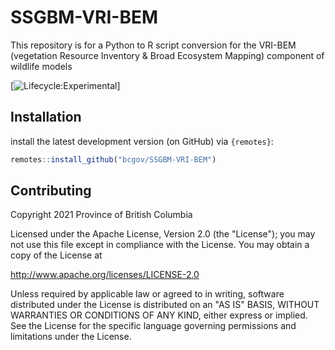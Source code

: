 # SSGBM-VRI-BEM
This repository is for a Python to R script conversion for the VRI-BEM (vegetation Resource Inventory &amp; Broad Ecosystem Mapping) component of wildlife models

[![Lifecycle:Experimental](https://img.shields.io/badge/Lifecycle-Experimental-339999)]

## Installation

install the latest development version (on GitHub) via `{remotes}`:

``` r
remotes::install_github("bcgov/SSGBM-VRI-BEM")
```

## Contributing

Copyright 2021 Province of British Columbia

Licensed under the Apache License, Version 2.0 (the "License"); you may not use this file except in compliance with the License. You may obtain a copy of the License at

http://www.apache.org/licenses/LICENSE-2.0

Unless required by applicable law or agreed to in writing, software distributed under the License is distributed on an "AS IS" BASIS, WITHOUT WARRANTIES OR CONDITIONS OF ANY KIND, either express or implied. See the License for the specific language governing permissions and limitations under the License.
